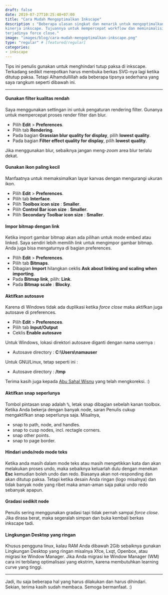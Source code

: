 ```yaml
---
draft: false
date: 2019-07-27T10:25:48+07:00
title: "Cara Mudah Mengoptimalkan Inkscape"
description : "Beberapa ulasan singkat dan menarik untuk mengoptimalkan
kinerja inkscape. Tujuannya untuk mempercepat workflow dan meminimalisir
terjadinya force close."
image: "images/blog/cara-mudah-mengoptimalkan-inkscape.png"
type: "regular" # [featured/regular]
categories:
- inkscape
---
```


Tips ini penulis gunakan untuk menghindari tutup paksa di inkscape.
Terkadang sedikit merepotkan harus membuka berkas SVG-nya lagi ketika ditutup
paksa. Tetapi Alhamdullillah ada beberapa tipsnya sederhana yang saya rangkum
seperti dibawah ini.

***

#### Gunakan filter kualitas rendah

Saya menggunakan settingan ini untuk pengaturan rendering filter. Gunanya
untuk mempercepat proses render filter dan blur.

* Pilih **Edit** > **Preferences**.
* Pilih tab **Rendering**.
* Pada bagian **Grassian blur quality for display**, pilih **lowest quality**.
* Pada bagian **Filter effect quality for display**, pilih **lowest quality**.

Jika menggunakan blur, sebaiknya jangan meng-_zoom_ area blur terlalu dekat.

#### Gunakan ikon paling kecil

Manfaatnya untuk memaksimalkan layar kanvas dengan mengurangi ukuran ikon.

* Pilih **Edit** > **Preferences**.
* Pilih tab **Interface**.
* Pilih **Toolbox icon size** : **Smaller**.
* Pilih **Control Bar icon size** : **Smaller**.
* Pilih **Secondary Toolbar icon size** : **Smaller**.

#### Impor bitmap dengan link

Ketika import gambar bitmap akan ada pilihan untuk mode embed atau linked. Saya
sendiri lebih memilih _link_  untuk mengimpor gambar bitmap. Anda juga bisa
mengaturnya di bagian preferences.

* Pilih **Edit** > **Preferences**.
* Pilih tab **Bitmaps**.
* Dibagian **Import** hilangkan ceklis **Ask about linking and scaling
when importing**.
* Pada **Bitmap link**, pilih: **Link**.
* Pada **Bitmap scale** : **Blocky**.

#### Aktifkan autosave

Karena di Windows tidak ada duplikasi ketika _force close_ maka aktifkan
juga autosave di preferences.

* Pilih **Edit** > **Preferences**.
* Pilih tab **Input/Output**
* Ceklis **Enable autosave**

Untuk Windows, lokasi direktori autosave diganti dengan nama usernya :

* Autosave directory : **C:\Users\namauser**

Untuk GNU/Linux, tetap seperti ini :

* Autosave directory : **/tmp**

Terima kasih juga kepada [Abu Sahal Wisnu](https://t.me/waditos) yang
telah mengkoreksi. :)

#### Aktifkan snap seperlunya

Tombol pintasan snap adalah <kbd><kbd>%</kbd></kbd>, letak snap dibagian
sebelah kanan toolbox. Ketika Anda bekerja dengan banyak node, saran Penulis
cukup mengaktifkan snap seperlunya saja. Misalnya,

* snap to path, node, and handles.
* snap to cusp nodes, incl. rectagle corners.
* snap other points.
* snap to page border.

#### Hindari undo/redo mode teks

Ketika anda masih dalam mode teks atau masih mengetikkan kata dan akan
melakukan proses undo, maka sebaiknya keluarlah dulu dengan menekan **Esc**
kemudian boleh undo dan redo. Biasanya akan not-responding dan akan ditutup
paksa. Tetapi ketika desain Anda ringan (logo misalnya) dan tidak banyak node
yang ribet maka aman-aman saja pakai undo redo sebanyak apapun.

#### Gradasi sedikit node

Penulis sering menggunakan gradasi tapi tidak pernah sampai _force close_.
Jika dirasa berat, maka segeralah simpan dan buka kembali berkas inkscape tadi.

#### Lingkungan Desktop yang ringan

Khusus pengguna linux, kalau RAM Anda dibawah 2Gib sebaiknya gunakan
Lingkungan Desktop yang ringan misalnya Xfce, Lxqt, Openbox, atau migrasi ke
Window Manager. Jika Anda migrasi ke Window Manager (WM) cara ini terbilang
optimalisasi yang ekstrim, karena membutuhkan learning curve yang tinggi.

***

Jadi, itu saja beberapa hal yang harus dilakukan dan harus dihindari.
Sekian, terima kasih sudah membaca. Semoga bermanfaat. :)

[Inkscape]:https://www.inkscape.org
[Gimp]:https://www.gimp.org

[GNOME.ID]:https://www.gnome.id
[BUKU CC-ID]:https://bit.ly/madewithccID
[Wikimedia]:https://www.wikkimedia.org/

[Behance]:https://www.b.net
[Dribbble]:https://www.dribbble.com

[AdobeStock]:https//www.stock.adobe.com
[123rf]:https//www.123rf.com
[Freepik]:https//www.freepik.com
[Dreamstime]:https//www.dreamstime.com
[Shutterstock]:https://submit.shutterstock.com/?ref=238649869

[Hervyqa]:https://hervyqa.id
